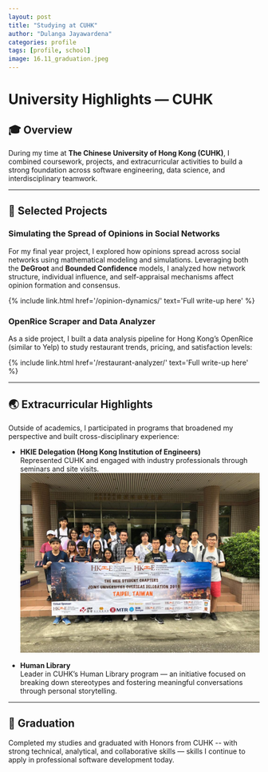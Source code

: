 ```yaml
---
layout: post
title: "Studying at CUHK"
author: "Dulanga Jayawardena"
categories: profile
tags: [profile, school]
image: 16.11_graduation.jpeg
---
```

# University Highlights — CUHK

## 🎓 Overview

During my time at **The Chinese University of Hong Kong (CUHK)**, I combined coursework, projects, and extracurricular activities to build a strong foundation across software engineering, data science, and interdisciplinary teamwork.

---

## 🧪 Selected Projects

### Simulating the Spread of Opinions in Social Networks

For my final year project, I explored how opinions spread across social networks using mathematical modeling and simulations. Leveraging both the **DeGroot** and **Bounded Confidence** models, I analyzed how network structure, individual influence, and self-appraisal mechanisms affect opinion formation and consensus.

{% include link.html href='/opinion-dynamics/' text='Full write-up here' %}

### OpenRice Scraper and Data Analyzer

As a side project, I built a data analysis pipeline for Hong Kong’s OpenRice (similar to Yelp) to study restaurant trends, pricing, and satisfaction levels:

{% include link.html href='/restaurant-analyzer/' text='Full write-up here' %}

---

## 🌏 Extracurricular Highlights

Outside of academics, I participated in programs that broadened my perspective and built cross-disciplinary experience:

- **HKIE Delegation (Hong Kong Institution of Engineers)**  
  Represented CUHK and engaged with industry professionals through seminars and site visits.
![HKIE 2019 Delegation Photo](/assets/img/19.05_hkie.jpeg)

- **Human Library**  
  Leader in CUHK’s Human Library program — an initiative focused on breaking down stereotypes and fostering meaningful conversations through personal storytelling.

---

## 🏁 Graduation

Completed my studies and graduated with Honors from CUHK -- with strong technical, analytical, and collaborative skills — skills I continue to apply in professional software development today.